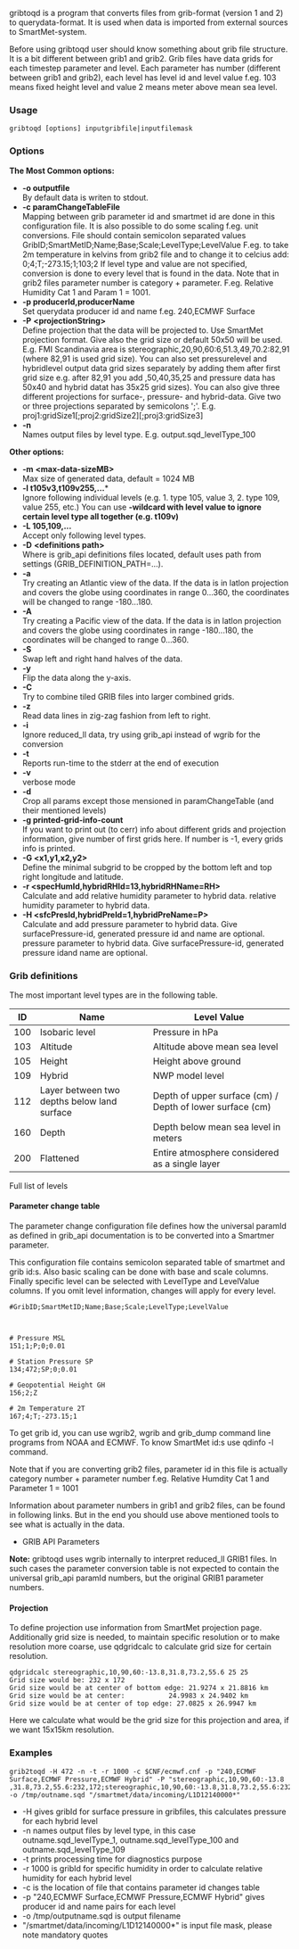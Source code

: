 gribtoqd is a program that converts files from grib-format (version 1 and 2) to querydata-format. It is used when data is imported from external sources to SmartMet-system.

Before using gribtoqd user should know something about grib file structure. It is a bit different between grib1 and grib2. Grib files have data grids for each timestep parameter and level. Each parameter has number (different between grib1 and grib2), each level has level id and level value f.eg. 103  means fixed height level and value 2 means meter above mean sea level.

### Usage

    gribtoqd [options] inputgribfile|inputfilemask

### Options

**The Most Common options:**

* **-o outputfile**  
    By default data is writen to stdout.
* **-c paramChangeTableFile**  
    Mapping between grib parameter id and smartmet id are done in this configuration file. It is also possible to do some scaling f.eg. unit conversions. File should contain semicolon separated values GribID;SmartMetID;Name;Base;Scale;LevelType;LevelValue F.eg. to take 2m temperature in kelvins from grib2 file and to change it to celcius add:  0;4;T;-273.15;1;103;2 If level type and value are not specified, conversion is done to every level that is found in the data. Note that in grib2 files parameter number is category + parameter. F.eg. Relative Humidity Cat 1 and Param 1 = 1001.
* **-p producerId,producerName**  
    Set querydata producer id and name f.eg. 240,ECMWF Surface
* **-P** **<****projectionString****>**  
    Define projection that the data will be projected to. Use SmartMet projection format. Give also the grid size or default 50x50 will be used. E.g. FMI Scandinavia area is stereographic,20,90,60:6,51.3,49,70.2:82,91 (where 82,91 is used grid size). You can also set pressurelevel and hybridlevel output data grid sizes separately by adding them after first grid size e.g. after 82,91 you add ,50,40,35,25 and pressure data has 50x40 and hybrid datat has 35x25 grid sizes). You can also give three different projections for surface-, pressure- and hybrid-data. Give two or three projections separated by semicolons ';'. E.g. proj1:gridSize1[;proj2:gridSize2][;proj3:gridSize3]
* **-n**  
    Names output files by level type. E.g. output.sqd_levelType_100

**Other options:**

* **-m** **<****max-data-sizeMB****>**  
    Max size of generated data, default = 1024 MB
* **-l t105v3,t109v255,...***  
    Ignore following individual levels (e.g. 1. type 105, value 3, 2. type 109, value 255, etc.) You can use **-wildcard with level value to ignore certain level type all together (e.g. t109v)**
* **-L 105,109,...**  
    Accept only following level types.
* **-D** **<****definitions path****>**  
    Where is grib_api definitions files located, default uses path from settings (GRIB_DEFINITION_PATH=...).
* **-a**  
    Try creating an Atlantic view of the data. If the data is in latlon projection and covers the globe using coordinates in range 0...360, the coordinates will be changed to range -180...180.
* **-A**  
    Try creating a Pacific view of the data. If the data is in latlon projection and covers the globe using coordinates in range -180...180, the coordinates will be changed to range 0...360.
* **-S**  
    Swap left and right hand halves of the data.
* **-y**  
    Flip the data along the y-axis.
* **-C**  
    Try to combine tiled GRIB files into larger combined grids.
* **-z**  
    Read data lines in zig-zag fashion from left to right.
* **-i**  
    Ignore reduced_ll data, try using grib_api instead of wgrib for the conversion
* **-t**  
    Reports run-time to the stderr at the end of execution
* **-v**  
    verbose mode
* **-d**  
    Crop all params except those mensioned in paramChangeTable (and their mentioned levels)
* **-g printed-grid-info-count**  
    If you want to print out (to cerr) info about different grids and projection information, give number of first grids here. If number is -1, every grids info is printed.
* **-G <x1,y1,x2,y2>**  
    Define the minimal subgrid to be cropped by the bottom left and top right longitude and latitude.
* **-r <specHumId,hybridRHId=13,hybridRHName=RH>**  
    Calculate and add relative humidity parameter to hybrid data. relative humidity parameter to hybrid data.
* **-H <sfcPresId,hybridPreId=1,hybridPreName=P>**  
    Calculate and add pressure parameter to hybrid data. Give surfacePressure-id, generated pressure id and name are optional. pressure parameter to hybrid data. Give surfacePressure-id, generated pressure idand name are optional.

### Grib definitions

The most important level types are in the following table.

|ID   |Name   |Level Value   |
|-----|-------|--------------|
|100|Isobaric level|Pressure in hPa|
|103|Altitude|Altitude above mean sea level|
|105|Height|Height above ground|
|109|Hybrid|NWP model level|
|112|Layer between two depths below land surface|Depth of upper surface (cm) / Depth of lower surface (cm)|
|160|Depth|Depth below mean sea level in meters|
|200|Flattened|Entire atmosphere considered as a single layer|

Full list of levels

#### Parameter change table

The parameter change configuration file defines how the universal paramId as defined in grib_api documentation is to be converted into a Smartmer parameter.

This configuration file contains semicolon separated table of smartmet and grib id:s. Also basic scaling can be done with base and scale columns. Finally specific level can be selected with LevelType and LevelValue columns. If you omit level information, changes will apply for every level. 

    #GribID;SmartMetID;Name;Base;Scale;LevelType;LevelValue
 
 
 
    # Pressure MSL
    151;1;P;0;0.01
 
    # Station Pressure SP
    134;472;SP;0;0.01
 
    # Geopotential Height GH
    156;2;Z
 
    # 2m Temperature 2T
    167;4;T;-273.15;1

To get grib id, you can use wgrib2, wgrib and grib_dump command line programs from NOAA and ECMWF. To know SmartMet id:s use qdinfo -l command.

Note that if you are converting grib2 files, parameter id in this file is actually category number + parameter number f.eg. Relative Humdity Cat 1 and Parameter 1 = 1001

Information about parameter numbers in grib1 and grib2 files, can be found in following links. But in the end you should use above mentioned tools to see what is actually in the data.

   * GRIB API Parameters

**Note:** gribtoqd uses wgrib internally to interpret reduced_ll GRIB1 files. In such cases the parameter conversion table is not expected to contain the universal grib_api paramId numbers, but the original GRIB1 parameter numbers.

#### Projection

To define projection use information from SmartMet projection page. Additionally grid size is needed, to maintain specific resolution or to make resolution more coarse, use qdgridcalc to calculate grid size for certain resolution. 

    qdgridcalc stereographic,10,90,60:-13.8,31.8,73.2,55.6 25 25
    Grid size would be: 232 x 172
    Grid size would be at center of bottom edge: 21.9274 x 21.8816 km
    Grid size would be at center:           24.9983 x 24.9402 km
    Grid size would be at center of top edge: 27.0825 x 26.9947 km

Here we calculate what would be the grid size for this projection and area, if we want 15x15km resolution.

### Examples

    grib2toqd -H 472 -n -t -r 1000 -c $CNF/ecmwf.cnf -p "240,ECMWF Surface,ECMWF Pressure,ECMWF Hybrid" -P "stereographic,10,90,60:-13.8 ,31.8,73.2,55.6:232,172;stereographic,10,90,60:-13.8,31.8,73.2,55.6:232,172;stereographic,10,90,60:5.5,51.1,45.0,60.1:86,64" -o /tmp/outname.sqd "/smartmet/data/incoming/L1D12140000*"
 

*    -H gives gribId for surface pressure in gribfiles, this calculates pressure for each hybrid level
*    -n names output files by level type, in this case outname.sqd_levelType_1, outname.sqd_levelType_100 and outname.sqd_levelType_109
*    -t prints processing time for diagnostics purpose
*    -r 1000 is gribId for specific humidity in order to calculate relative humidity for each hybrid level
*    -c is the location of file that contains parameter id changes table
*    -p "240,ECMWF Surface,ECMWF Pressure,ECMWF Hybrid" gives producer id and name pairs for each level
*    -o /tmp/outputname.sqd is output filename
*    "/smartmet/data/incoming/L1D12140000*"  is input file mask, please note mandatory quotes